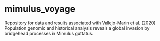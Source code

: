 # mimulus_voyage
Repository for data and results associated with Vallejo-Marin et al. (2020) Population genomic and historical analysis reveals a global invasion by bridgehead processes in Mimulus guttatus.
